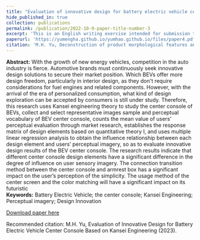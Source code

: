 ```yaml
---
title: "Evaluation of innovative design for battery electric vehicle center console based kansei engineering"
hide_published_in: true
collection: publications
permalink: /publication/2022-10-9-paper-title-number-3
excerpt: 'This is an English writing exercise intended for submission to an international conference. It is my first attempt at writing a paper in English. The main goal at the time was to practice English writing in preparation for my next submission to an SCI journal.'
paperurl: 'https://yumengha.github.io/yumhao.github.io/files/paper4.pdf'
citation: 'M.H. Yu, Deconstruction of product morphological features and multi-objective optimization in the context of multi-dimensional variable expression models (2023).'
---
```

**Abstract:** With the growth of new energy vehicles, competition in the auto industry is fierce.
Automotive brands must continuously seek innovative design solutions to secure their market 
position. Which BEVs offer more design freedom, particularly in interior design, as they don't 
require considerations for fuel engines and related components. However, with the arrival of 
the era of personalized consumption, what kind of design exploration can be accepted by 
consumers is still under study. Therefore, this research uses Kansei engineering theory to study 
the center console of BEVs, collect and select representative images sample and perceptual 
vocabulary of BEV center console, counts the mean value of users’ perceptual evaluation 
through market research, establishes the response matrix of design elements based on 
quantitative theory Ⅰ, and uses multiple linear regression analysis to obtain the influence 
relationship between each design element and users’ perceptual imagery, so as to evaluate 
innovative design results of the BEV center console. The research results indicate that different 
center console design elements have a significant difference in the degree of influence on user 
sensory imagery. The connection transition method between the center console and armrest box 
has a significant impact on the user’s perception of the simplicity. The usage method of the 
center screen and the color matching will have a significant impact on its futuristic  
**Keywords:** Battery Electric Vehicle; the center console; Kansei Engineering; Perceptual imagery; Design Innovation


[Download paper here](https://yumengha.github.io/yumhao.github.io/files/paper3.pdf)

Recommended citation: M.H. Yu, Evaluation of Innovative Design for Battery Electric Vehicle Center Console Based on Kansei Engineering (2023).
